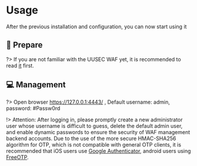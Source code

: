 # Usage

After the previous installation and configuration, you can now start using it



##  :beginner: Prepare <!-- {docsify-ignore} -->
?> If you are not familiar with the UUSEC WAF yet, it is recommended to read [it](/api/README) first.



##  :computer: Management <!-- {docsify-ignore} -->

?> Open browser https://127.0.0.1:4443/ , Default username: admin, password: #Passw0rd

!> Attention: After logging in, please promptly create a new administrator user whose username is difficult to guess, delete the default admin user, and enable dynamic passwords to ensure the security of WAF management backend accounts. Due to the use of the more secure HMAC-SHA256 algorithm for OTP, which is not compatible with general OTP clients, it is recommended that iOS users use [Google Authenticator](https://apps.apple.com/us/app/google-authenticator/id388497605), android users using [FreeOTP](https://waf.uusec.com/freeotp.apk).

